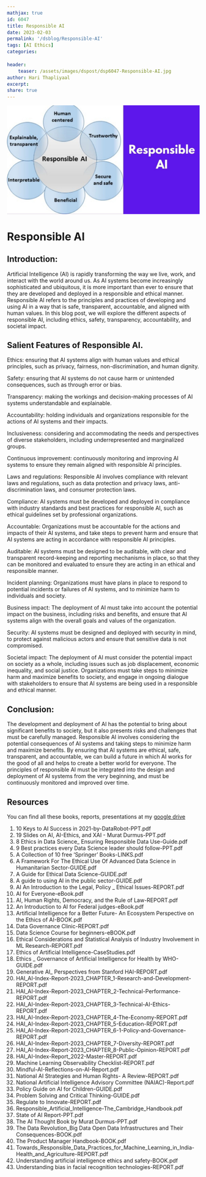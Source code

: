 ```yaml
---
mathjax: true
id: 6047
title: Responsible AI 
date: 2023-02-03
permalink: '/dsblog/Responsible-AI'
tags: [AI Ethics] 
categories: 

header:
    teaser: /assets/images/dspost/dsp6047-Responsible-AI.jpg
author: Hari Thapliyaal 
excerpt:
share: true 
---
```

![Responsible-AI](/assets/images/dspost/dsp6047-Responsible-AI.jpg)   
   
# Responsible AI   
   
## Introduction:   
   
Artificial Intelligence (AI) is rapidly transforming the way we live, work, and interact with the world around us. As AI systems become increasingly sophisticated and ubiquitous, it is more important than ever to ensure that they are developed and deployed in a responsible and ethical manner. Responsible AI refers to the principles and practices of developing and using AI in a way that is safe, transparent, accountable, and aligned with human values. In this blog post, we will explore the different aspects of responsible AI, including ethics, safety, transparency, accountability, and societal impact.

## Salient Features of Responsible AI.

Ethics: ensuring that AI systems align with human values and ethical principles, such as privacy, fairness, non-discrimination, and human dignity.

Safety: ensuring that AI systems do not cause harm or unintended consequences, such as through error or bias.

Transparency: making the workings and decision-making processes of AI systems understandable and explainable.

Accountability: holding individuals and organizations responsible for the actions of AI systems and their impacts.

Inclusiveness: considering and accommodating the needs and perspectives of diverse stakeholders, including underrepresented and marginalized groups.

Continuous improvement: continuously monitoring and improving AI systems to ensure they remain aligned with responsible AI principles.

Laws and regulations: Responsible AI involves compliance with relevant laws and regulations, such as data protection and privacy laws, anti-discrimination laws, and consumer protection laws.

Compliance: AI systems must be developed and deployed in compliance with industry standards and best practices for responsible AI, such as ethical guidelines set by professional organizations.

Accountable: Organizations must be accountable for the actions and impacts of their AI systems, and take steps to prevent harm and ensure that AI systems are acting in accordance with responsible AI principles.

Auditable: AI systems must be designed to be auditable, with clear and transparent record-keeping and reporting mechanisms in place, so that they can be monitored and evaluated to ensure they are acting in an ethical and responsible manner.

Incident planning: Organizations must have plans in place to respond to potential incidents or failures of AI systems, and to minimize harm to individuals and society.

Business impact: The deployment of AI must take into account the potential impact on the business, including risks and benefits, and ensure that AI systems align with the overall goals and values of the organization.

Security: AI systems must be designed and deployed with security in mind, to protect against malicious actors and ensure that sensitive data is not compromised.

Societal impact: The deployment of AI must consider the potential impact on society as a whole, including issues such as job displacement, economic inequality, and social justice. Organizations must take steps to minimize harm and maximize benefits to society, and engage in ongoing dialogue with stakeholders to ensure that AI systems are being used in a responsible and ethical manner.


## Conclusion:

The development and deployment of AI has the potential to bring about significant benefits to society, but it also presents risks and challenges that must be carefully managed. Responsible AI involves considering the potential consequences of AI systems and taking steps to minimize harm and maximize benefits. By ensuring that AI systems are ethical, safe, transparent, and accountable, we can build a future in which AI works for the good of all and helps to create a better world for everyone. The principles of responsible AI must be integrated into the design and deployment of AI systems from the very beginning, and must be continuously monitored and improved over time.

## Resources

You can find all these books, reports, presentations at my [google drive](https://drive.google.com/drive/folders/1UcXNEOZND7GdoaV7k93lNH21DoJAFZMz?usp=sharing)   

1. 10 Keys to AI Success in 2021-by-DataRobot-PPT.pdf
1. 19 Slides on AI, AI-Ethics, and XAI - Murat Durmus-PPT.pdf
1. 8 Ethics in Data Science_ Ensuring Responsible Data Use-Guide.pdf
1. 9 Best practices every Data Science leader should follow-PPT.pdf
1. A Collection of 10 free ‘Springer’ Books-LINKS.pdf
1. A Framework For The Ethical Use Of Advanced Data Science in Humanitarian Sector-GUIDE.pdf
1. A Guide for Ethical Data Science-GUIDE.pdf
1. A guide to using AI in the public sector-GUIDE.pdf
1. AI An Introduction to the Legal, Policy _ Ethical Issues-REPORT.pdf
1. AI for Everyone-eBook.pdf
1. AI, Human Rights, Democracy, and the Rule of Law-REPORT.pdf
1. An Introduction to AI for Federal judges-eBook.pdf
1. Artificial Intelligence for a Better Future- An Ecosystem Perspective on the Ethics of AI-BOOK.pdf
1. Data Governance Clinic-REPORT.pdf
1. Data Science Course for beginners-eBOOK.pdf
1. Ethical Considerations and Statistical Analysis of Industry Involvement in ML Research-REPORT.pdf
1. Ethics of Artificial Intelligence-CaseStudies.pdf
1. Ethics _ Governance of Artificial Intelligence for Health by WHO-GUIDE.pdf
1. Generative AI_ Perspectives from Stanford HAI-REPORT.pdf
1. HAI_AI-Index-Report-2023_CHAPTER_1-Research-and-Development-REPORT.pdf
1. HAI_AI-Index-Report-2023_CHAPTER_2-Technical-Performance-REPORT.pdf
1. HAI_AI-Index-Report-2023_CHAPTER_3-Technical-AI-Ethics-REPORT.pdf
1. HAI_AI-Index-Report-2023_CHAPTER_4-The-Economy-REPORT.pdf
1. HAI_AI-Index-Report-2023_CHAPTER_5-Education-REPORT.pdf
1. HAI_AI-Index-Report-2023_CHAPTER_6-1-Policy-and-Governance-REPORT.pdf
1. HAI_AI-Index-Report-2023_CHAPTER_7-Diversity-REPORT.pdf
1. HAI_AI-Index-Report-2023_CHAPTER_8-Public-Opinion-REPORT.pdf
1. HAI_AI-Index-Report_2022-Master-REPORT.pdf
1. Machine Learning Observability Checklist-REPORT.pdf
1. Mindful-AI-Reflections-on-AI-Report.pdf
1. National AI Strategies and Human Rights- A Review-REPORT.pdf
1. National Artificial Intelligence Advisory Committee (NAIAC)-Report.pdf
1. Policy Guide on AI for Children-GUIDE.pdf
1. Problem Solving and Critical Thinking-GUIDE.pdf
1. Regulate to Innovate-REPORT.pdf
1. Responsible_Artificial_Intelligence-The_Cambridge_Handbook.pdf
1. State of AI Report-PPT.pdf
1. The AI Thought Book by Murat Durmus-PPT.pdf
1. The Data Revolution_Big Data Open Data Infrastructures and Their Consequences-BOOK.pdf
1. The Product Manager Handbook-BOOK.pdf
1. Towards_Responsible_Data_Practices_for_Machine_Learning_in_India-Health_and_Agriculture-REPORT.pdf
1. Understanding artificial intelligence ethics and safety-BOOK.pdf
1. Understanding bias in facial recognition technologies-REPORT.pdf
